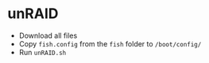 # unRAID

- Download all files 
- Copy `fish.config` from the `fish` folder to `/boot/config/`
- Run `unRAID.sh`
